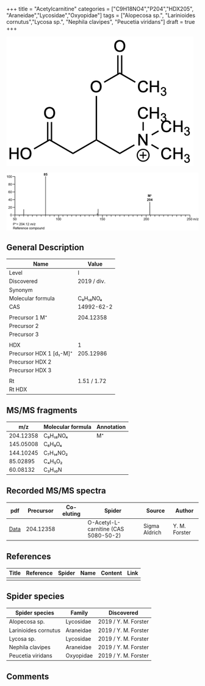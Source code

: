 +++
title = "Acetylcarnitine"
categories = ["C9H18NO4","P204","HDX205",
"Araneidae","Lycosidae","Oxyopidae"]
tags = ["Alopecosa sp.",
"Larinioides cornutus","Lycosa sp.",
"Nephila clavipes",
"Peucetia viridans"]
draft = true
+++

![](/img/Acetylcarnitine.png)

![](/img_MSMS/204_Acetylcarnitine.png)

## General Description

| Name                    | Value       |
|-------------------------|-------------|
| Level                   | I           |
| Discovered              | 2019 / div. |
| Synonym                 |             |
| Molecular formula       | C₉H₁₈NO₄    |
| CAS                     | 14992-62-2  |
|                         |             |
| Precursor 1  M⁺         | 204.12358   |
| Precursor 2             |             |
| Precursor 3             |             |
|                         |             |
| HDX                     | 1           |
| Precursor HDX 1 [d₁-M]⁺ | 205.12986   |
| Precursor HDX 2         |             |
| Precursor HDX 3         |             |
|                         |             |
| Rt                      | 1.51 / 1.72 |
| Rt HDX                  |             |

## MS/MS fragments

| m/z       | Molecular formula | Annotation |
|-----------|-------------------|------------|
| 204.12358 | C₉H₁₈NO₄          | M⁺         |
| 145.05008 | C₆H₉O₄            |            |
| 144.10245 | C₇H₁₄NO₂          |            |
| 85.02895  | C₄H₅O₂            |            |
| 60.08132  | C₃H₁₀N            |            |

## Recorded MS/MS spectra

| pdf                                       | Precursor | Co-eluting | Spider                               | Source        | Author        |
|-------------------------------------------|-----------|------------|--------------------------------------|---------------|---------------|
| [Data](/pdf/204_Acetylcarnitine_1-51.pdf) | 204.12358 |            | O-Acetyl-L-carnitine (CAS 5080-50-2) | Sigma Aldrich | Y. M. Forster |

## References

| Title | Reference | Spider | Name | Content | Link |
|-------|-----------|--------|------|---------|------|
|       |           |        |      |         |      |

## Spider species

| Spider species       | Family    | Discovered           |
|----------------------|-----------|----------------------|
| Alopecosa sp.        | Lycosidae | 2019 / Y. M. Forster |
| Larinioides cornutus | Araneidae | 2019 / Y. M. Forster |
| Lycosa sp.           | Lycosidae | 2019 / Y. M. Forster |
| Nephila clavipes     | Araneidae | 2019 / Y. M. Forster |
| Peucetia viridans    | Oxyopidae | 2019 / Y. M. Forster |

## Comments